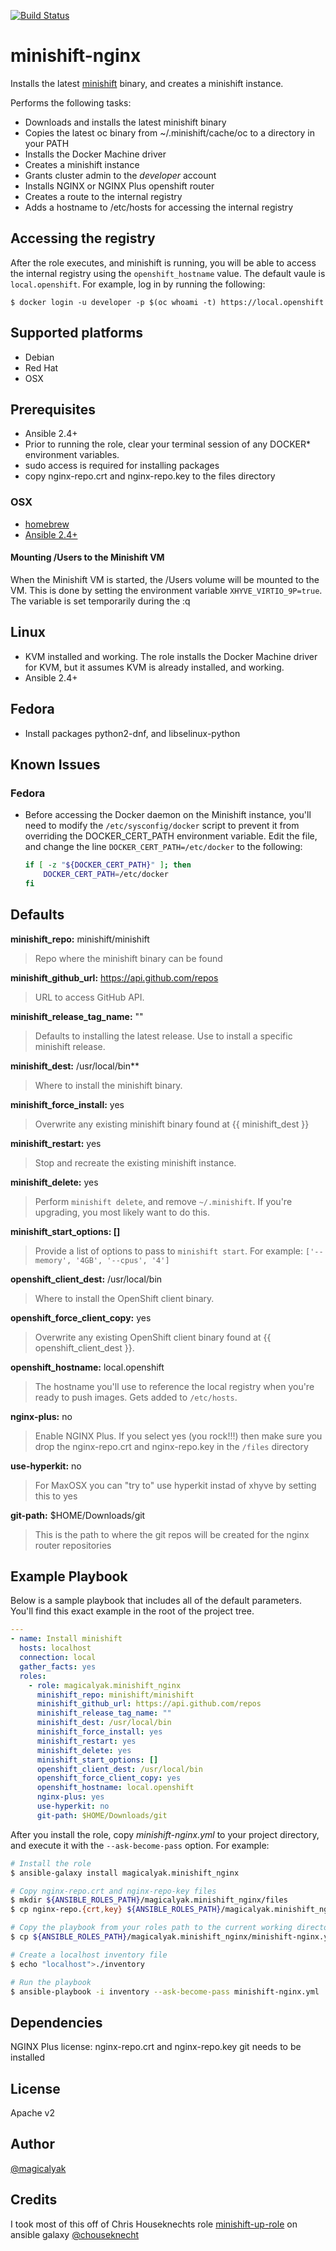 [![Build Status](https://travis-ci.org/magicalyak/minishift-nginx.svg?branch=master)](https://travis-ci.org/magicalyak/minishift-nginx)

# minishift-nginx

Installs the latest [minishift](https://github.com/minishift/minishift) binary, and creates a minishift instance.

Performs the following tasks:

- Downloads and installs the latest minishift binary
- Copies the latest oc binary from ~/.minishift/cache/oc to a directory in your PATH
- Installs the Docker Machine driver
- Creates a minishift instance
- Grants cluster admin to the *developer* account
- Installs NGINX or NGINX Plus openshift router
- Creates a route to the internal registry
- Adds a hostname to /etc/hosts for accessing the internal registry

## Accessing the registry

After the role executes, and minishift is running, you will be able to access the internal registry using the `openshift_hostname` value. The default vaule is `local.openshift`. For example, log in by running the following:

```$ docker login -u developer -p $(oc whoami -t) https://local.openshift```

## Supported platforms

- Debian
- Red Hat
- OSX

## Prerequisites

- Ansible 2.4+
- Prior to running the role, clear your terminal session of any DOCKER* environment variables.
- sudo access is required for installing packages
- copy nginx-repo.crt and nginx-repo.key to the files directory

### OSX

- [homebrew](https://brew.sh)
- [Ansible 2.4+](https://docs.ansible.com)

#### Mounting /Users to the Minishift VM

When the Minishift VM is started, the /Users volume will be mounted to the VM. This is done by setting the environment variable `XHYVE_VIRTIO_9P=true`. The variable is set temporarily during the :q

## Linux

- KVM installed and working. The role installs the Docker Machine driver for KVM, but it assumes KVM is already installed, and working.
- Ansible 2.4+

## Fedora

- Install packages python2-dnf, and libselinux-python

## Known Issues

### Fedora

- Before accessing the Docker daemon on the Minishift instance, you'll need to modify the `/etc/sysconfig/docker` script to prevent it from overriding the DOCKER_CERT_PATH environment variable. Edit the file, and change the line `DOCKER_CERT_PATH=/etc/docker` to the following:

    ```sh
    if [ -z "${DOCKER_CERT_PATH}" ]; then
        DOCKER_CERT_PATH=/etc/docker
    fi
    ```

## Defaults

**minishift_repo:** minishift/minishift

> Repo where the minishift binary can be found

**minishift_github_url:** <https://api.github.com/repos>

> URL to access GitHub API.

**minishift_release_tag_name:** ""

> Defaults to installing the latest release. Use to install a specific minishift release.

**minishift_dest:** /usr/local/bin**

> Where to install the minishift binary.

**minishift_force_install:** yes

> Overwrite any existing minishift binary found at {{ minishift_dest }}

**minishift_restart:** yes

> Stop and recreate the existing minishift instance.

**minishift_delete:** yes

> Perform `minishift delete`, and remove `~/.minishift`. If you're upgrading, you most likely want to do this.

**minishift_start_options: []**

> Provide a list of options to pass to `minishift start`. For example: `['--memory', '4GB', '--cpus', '4']`

**openshift_client_dest:** /usr/local/bin

> Where to install the OpenShift client binary.

**openshift_force_client_copy:** yes

> Overwrite any existing OpenShift client binary found at {{ openshift_client_dest }}.

**openshift_hostname:** local.openshift

> The hostname you'll use to reference the local registry when you're ready to push images. Gets added to `/etc/hosts`.

**nginx-plus:** no

> Enable NGINX Plus.  If you select yes (you rock!!!) then make sure you drop the nginx-repo.crt and nginx-repo.key in the `/files` directory

**use-hyperkit:** no

> For MaxOSX you can "try to" use hyperkit instad of xhyve by setting this to yes

**git-path:** $HOME/Downloads/git

> This is the path to where the git repos will be created for the nginx router repositories

## Example Playbook

Below is a sample playbook that includes all of the default parameters. You'll find this exact example in the root of the project tree.

```yaml
---
- name: Install minishift
  hosts: localhost
  connection: local
  gather_facts: yes
  roles:
    - role: magicalyak.minishift_nginx
      minishift_repo: minishift/minishift
      minishift_github_url: https://api.github.com/repos
      minishift_release_tag_name: ""
      minishift_dest: /usr/local/bin  
      minishift_force_install: yes
      minishift_restart: yes
      minishift_delete: yes
      minishift_start_options: []
      openshift_client_dest: /usr/local/bin
      openshift_force_client_copy: yes
      openshift_hostname: local.openshift
      nginx-plus: yes
      use-hyperkit: no
      git-path: $HOME/Downloads/git
```

After you install the role, copy *minishift-nginx.yml* to your project directory, and execute it with the `--ask-become-pass` option. For example:

```sh
# Install the role
$ ansible-galaxy install magicalyak.minishift_nginx

# Copy nginx-repo.crt and nginx-repo-key files
$ mkdir ${ANSIBLE_ROLES_PATH}/magicalyak.minishift_nginx/files
$ cp nginx-repo.{crt,key} ${ANSIBLE_ROLES_PATH}/magicalyak.minishift_nginx/files

# Copy the playbook from your roles path to the current working directory
$ cp ${ANSIBLE_ROLES_PATH}/magicalyak.minishift_nginx/minishift-nginx.yml .

# Create a localhost inventory file
$ echo "localhost">./inventory

# Run the playbook
$ ansible-playbook -i inventory --ask-become-pass minishift-nginx.yml
```

## Dependencies

NGINX Plus license: nginx-repo.crt and nginx-repo.key
git needs to be installed

## License

Apache v2

## Author

[@magicalyak](https://github.com/magicalyak)

## Credits

I took most of this off of Chris Houseknechts role
[minishift-up-role](https://galaxy.ansible.com/chouseknecht/minishift) on ansible galaxy
[@chouseknecht](https://github.com/chouseknecht)